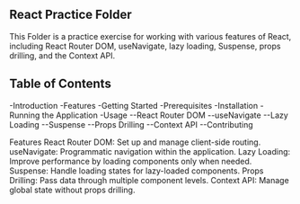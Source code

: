 ## React Practice Folder
This Folder is a practice exercise for working with various features of React, including React Router DOM, useNavigate, lazy loading, Suspense, props drilling, and the Context API.

## Table of Contents
-Introduction
-Features
-Getting Started
-Prerequisites
-Installation
-Running the Application
-Usage
--React Router DOM
--useNavigate
--Lazy Loading
--Suspense
--Props Drilling
--Context API
--Contributing

Features
React Router DOM: Set up and manage client-side routing.
useNavigate: Programmatic navigation within the application.
Lazy Loading: Improve performance by loading components only when needed.
Suspense: Handle loading states for lazy-loaded components.
Props Drilling: Pass data through multiple component levels.
Context API: Manage global state without props drilling.
